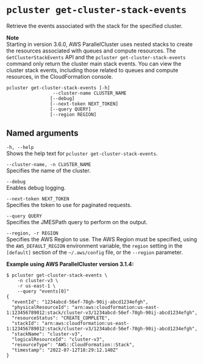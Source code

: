 # `pcluster get-cluster-stack-events`<a name="pcluster.get-cluster-stack-events-v3"></a>

Retrieve the events associated with the stack for the specified cluster\.

**Note**  
Starting in version 3\.6\.0, AWS ParallelCluster uses nested stacks to create the resources associated with queues and compute resources\. The `GetClusterStackEvents` API and the `pcluster get-cluster-stack-events` command only return the cluster main stack events\. You can view the cluster stack events, including those related to queues and compute resources, in the CloudFormation console\.

```
pcluster get-cluster-stack-events [-h] 
                 --cluster-name CLUSTER_NAME
                [--debug]
                [--next-token NEXT_TOKEN]
                [--query QUERY]
                [--region REGION]
```

## Named arguments<a name="pcluster-v3.get-cluster-stack-events.namedargs"></a>

`-h, --help`  
Shows the help text for `pcluster get-cluster-stack-events`\.

`--cluster-name, -n CLUSTER_NAME`  
Specifies the name of the cluster\.

`--debug`  
Enables debug logging\.

`--next-token NEXT_TOKEN`  
Specifies the token to use for paginated requests\.

`--query QUERY`  
Specifies the JMESPath query to perform on the output\.

`--region, -r REGION`  
Specifies the AWS Region to use\. The AWS Region must be specified, using the `AWS_DEFAULT_REGION` environment variable, the `region` setting in the `[default]` section of the `~/.aws/config` file, or the `--region` parameter\.

**Example using AWS ParallelCluster version 3\.1\.4:**

```
$ pcluster get-cluster-stack-events \
    -n cluster-v3 \
    -r us-east-1 \
    --query "events[0]"
{
  "eventId": "1234abcd-56ef-78gh-90ij-abcd1234efgh",
  "physicalResourceId": "arn:aws:cloudformation:us-east-1:123456789012:stack/cluster-v3/1234abcd-56ef-78gh-90ij-abcd1234efgh",
  "resourceStatus": "CREATE_COMPLETE",
  "stackId": "arn:aws:cloudformation:us-east-1:123456789012:stack/cluster-v3/1234abcd-56ef-78gh-90ij-abcd1234efgh",
  "stackName": "cluster-v3",
  "logicalResourceId": "cluster-v3",
  "resourceType": "AWS::CloudFormation::Stack",
  "timestamp": "2022-07-12T18:29:12.140Z"
}
```